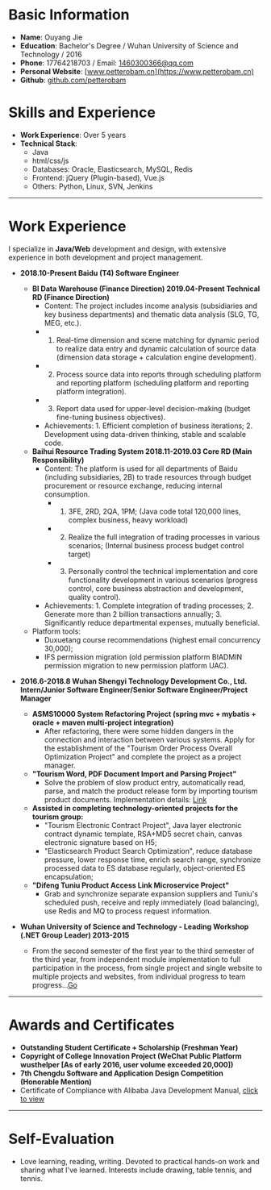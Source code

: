 # Basic Information
- **Name**: Ouyang Jie
- **Education**: Bachelor's Degree / Wuhan University of Science and Technology / 2016
- **Phone**: 17764218703 / Email: 1460300366@qq.com
- **Personal Website**: [www.petterobam.cn](https://www.petterobam.cn)
- **Github**: [github.com/petterobam](https://github.com/petterobam)

# Skills and Experience

- **Work Experience**: Over 5 years
- **Technical Stack**:
  - Java
  - html/css/js
  - Databases: Oracle, Elasticsearch, MySQL, Redis
  - Frontend: jQuery (Plugin-based), Vue.js
  - Others: Python, Linux, SVN, Jenkins

---

# Work Experience

I specialize in **Java/Web** development and design, with extensive experience in both development and project management.

- **2018.10-Present Baidu (T4) Software Engineer**
  - **BI Data Warehouse (Finance Direction) 2019.04-Present Technical RD (Finance Direction)**
    - Content: The project includes income analysis (subsidiaries and key business departments) and thematic data analysis (SLG, TG, MEG, etc.).
    - 1. Real-time dimension and scene matching for dynamic period to realize data entry and dynamic calculation of source data (dimension data storage + calculation engine development).
    - 2. Process source data into reports through scheduling platform and reporting platform (scheduling platform and reporting platform integration).
    - 3. Report data used for upper-level decision-making (budget fine-tuning business objectives).
    - Achievements: 1. Efficient completion of business iterations; 2. Development using data-driven thinking, stable and scalable code.
  - **Baihui Resource Trading System 2018.11-2019.03 Core RD (Main Responsibility)**
    - Content: The platform is used for all departments of Baidu (including subsidiaries, 2B) to trade resources through budget procurement or resource exchange, reducing internal consumption.
      - 1. 3FE, 2RD, 2QA, 1PM; (Java code total 120,000 lines, complex business, heavy workload)
      - 2. Realize the full integration of trading processes in various scenarios; (Internal business process budget control target)
      - 3. Personally control the technical implementation and core functionality development in various scenarios (progress control, core business abstraction and development, quality control).
    - Achievements: 1. Complete integration of trading processes; 2. Generate more than 2 billion transactions annually; 3. Significantly reduce departmental expenses, mutually beneficial.
  - Platform tools:
    - Duxuetang course recommendations (highest email concurrency 30,000);
    - IFS permission migration (old permission platform BIADMIN permission migration to new permission platform UAC).

- **2016.6-2018.8 Wuhan Shengyi Technology Development Co., Ltd. Intern/Junior Software Engineer/Senior Software Engineer/Project Manager**
  - **ASMS10000 System Refactoring Project (spring mvc + mybatis + oracle + maven multi-project integration)**
    - After refactoring, there were some hidden dangers in the connection and interaction between various systems. Apply for the establishment of the "Tourism Order Process Overall Optimization Project" and complete the project as a project manager.
  - **"Tourism Word, PDF Document Import and Parsing Project"**
    - Solve the problem of slow product entry, automatically read, parse, and match the product release form by importing tourism product documents. Implementation details: [Link](#)
  - **Assisted in completing technology-oriented projects for the tourism group:**
    - "Tourism Electronic Contract Project", Java layer electronic contract dynamic template, RSA+MD5 secret chain, canvas electronic signature based on H5;
    - "Elasticsearch Product Search Optimization", reduce database pressure, lower response time, enrich search range, synchronize processed data to ES database regularly, object-oriented ES encapsulation;
  - **"Difeng Tuniu Product Access Link Microservice Project"**
    - Grab and synchronize separate expansion suppliers and Tuniu's scheduled push, receive and reply immediately (load balancing), use Redis and MQ to process request information.

- **Wuhan University of Science and Technology - Leading Workshop (.NET Group Leader) 2013-2015**
  - From the second semester of the first year to the third semester of the third year, from independent module implementation to full participation in the process, from single project and single website to multiple projects and websites, from individual progress to team progress...[Go](UNIVERSITY-RESUME-en.md)

---

# Awards and Certificates

- **Outstanding Student Certificate + Scholarship (Freshman Year)**
- **Copyright of College Innovation Project (WeChat Public Platform wusthelper [As of early 2016, user volume exceeded 20,000])**
- **7th Chengdu Software and Application Design Competition (Honorable Mention)**
- Certificate of Compliance with Alibaba Java Development Manual, [click to view](https://petterobam.github.io/info/static/image/aliyun-coding.jpg)

---

# Self-Evaluation

- Love learning, reading, writing. Devoted to practical hands-on work and sharing what I've learned. Interests include drawing, table tennis, and tennis.
